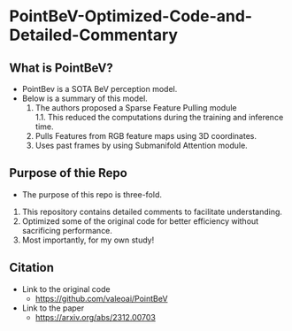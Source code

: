 # PointBeV-Optimized-Code-and-Detailed-Commentary

## What is PointBeV?
- PointBev is a SOTA BeV perception model.
- Below is a summary of this model.
  1. The authors proposed a Sparse Feature Pulling module  
    1.1. This reduced the computations during the training and inference time.
    2. Pulls Features from RGB feature maps using 3D coordinates.
    3. Uses past frames by using Submanifold Attention module.

## Purpose of thie Repo
- The purpose of this repo is three-fold.
 1. This repository contains detailed comments to facilitate understanding.
 2. Optimized some of the original code for better efficiency without sacrificing performance.
 3. Most importantly, for my own study!

## Citation
- Link to the original code
  - https://github.com/valeoai/PointBeV
- Link to the paper
  - https://arxiv.org/abs/2312.00703